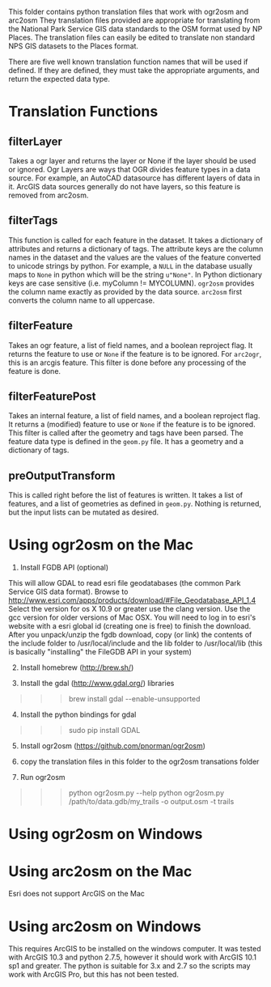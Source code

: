 This folder contains python translation files that work with ogr2osm and arc2osm
They translation files provided are appropriate for translating from the
National Park Service GIS data standards to the OSM format used by NP Places.
The translation files can easily be edited to translate non standard NPS GIS
datasets to the Places format.

There are five well known translation function names that will be used if
defined.  If they are defined, they must take the appropriate arguments, and
return the expected data type.

Translation Functions
=====================

filterLayer
-----------

Takes a ogr layer and returns the layer or None if the layer should be used
or ignored.  Ogr Layers are ways that OGR divides feature types in a data
source. For example, an AutoCAD datasource has different layers of data in it.
ArcGIS data sources generally do not have layers, so this feature is removed
from arc2osm.

filterTags
----------

This function is called for each feature in the dataset.
It takes a dictionary of attributes and returns a dictionary of tags.
The attribute keys are the column names in the dataset and the values
are the values of the feature converted to unicode strings by python.  For
example, a `NULL` in the database usually maps to `None` in python which will
be the string `u"None"`.
In Python dictionary keys are case sensitive (i.e. myColumn != MYCOLUMN).
`ogr2osm` provides the column name exactly as provided by the data source.
`arc2osm` first converts the column name to all uppercase.

filterFeature
-------------

Takes an ogr feature, a list of field names, and a boolean reproject flag. It returns
the feature to use or `None` if the feature is to be ignored.  For `arc2ogr`, this
is an arcgis feature.  This filter is done before any processing of the feature
is done.

filterFeaturePost
-----------------

Takes an internal feature, a list of field names, and a boolean reproject flag.
It returns a (modified) feature to use or `None` if the feature is to be ignored.
This filter is called after the geometry and tags have been parsed.  The feature
data type is defined in the `geom.py` file.  It has a geometry and a dictionary of tags.

preOutputTransform
------------------

This is called right before the list of features is written.  It takes a list
of features, and a list of geometries as defined in `geom.py`.  Nothing is returned,
but the input lists can be mutated as desired.


Using ogr2osm on the Mac
========================

1) Install FGDB API (optional)

This will allow GDAL to read esri file geodatabases (the common Park
Service GIS data format).  Browse to http://www.esri.com/apps/products/download/#File_Geodatabase_API_1.4
Select the version for os X 10.9 or greater use the clang version.  Use
the gcc version for older versions of Mac OSX.  You will need to log in to
esri's website with a esri global id (creating one is free) to finish the download.
After you unpack/unzip the fgdb download, copy (or link) the contents of the include folder
to /usr/local/include and the lib folder to /usr/local/lib (this is basically "installing"
the FileGDB API in your system)

2) Install homebrew (http://brew.sh/)

3) Install the gdal (http://www.gdal.org/) libraries

>>> brew install gdal --enable-unsupported

4) Install the python bindings for gdal

>>> sudo pip install GDAL

5) Install ogr2osm (https://github.com/pnorman/ogr2osm)

6) copy the translation files in this folder to the ogr2osm transations folder

7) Run ogr2osm

>>> python ogr2osm.py --help
>>> python ogr2osm.py /path/to/data.gdb/my_trails -o output.osm -t trails

Using ogr2osm on Windows
========================


Using arc2osm on the Mac
========================

Esri does not support ArcGIS on the Mac

Using arc2osm on Windows
========================

This requires ArcGIS to be installed on the windows computer.  It was tested
with ArcGIS 10.3 and python 2.7.5, however it should work with ArcGIS 10.1 sp1
and greater.  The python is suitable for 3.x and 2.7 so the scripts may work
with ArcGIS Pro, but this has not been tested.